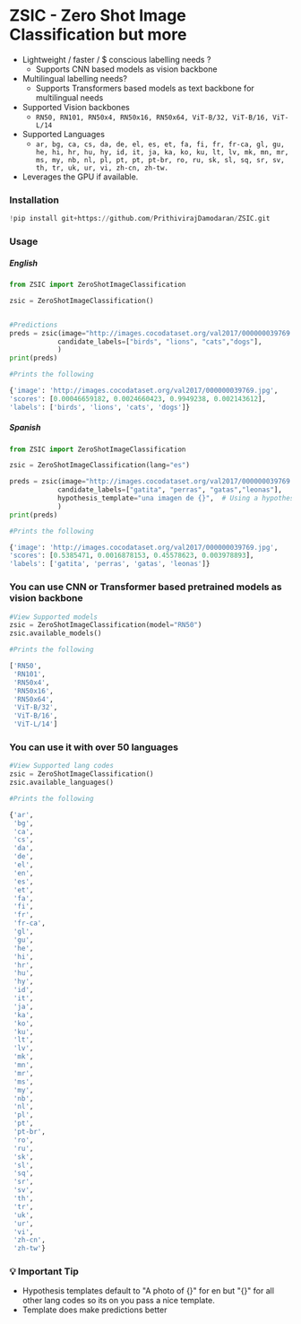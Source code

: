 # ZSIC - Zero Shot Image Classification but more

* Lightweight / faster / $ conscious labelling needs ?
    * Supports CNN based models as vision backbone
* Multilingual labelling needs?
    * Supports Transformers based models as text backbone for multilingual needs
* Supported Vision backbones
    *  ```RN50, RN101, RN50x4, RN50x16, RN50x64, ViT-B/32, ViT-B/16, ViT-L/14```
* Supported Languages
    * ```ar, bg, ca, cs, da, de, el, es, et, fa, fi, fr, fr-ca, gl, gu, he, hi, hr, hu, hy, id, it, ja, ka, ko, ku, lt, lv, mk, mn, mr, ms, my, nb, nl, pl, pt, pt, pt-br, ro, ru, sk, sl, sq, sr, sv, th, tr, uk, ur, vi, zh-cn, zh-tw.```
 * Leverages the GPU if available.


### Installation
```python
!pip install git+https://github.com/PrithivirajDamodaran/ZSIC.git
```

### Usage

##### English
```python
from ZSIC import ZeroShotImageClassification

zsic = ZeroShotImageClassification()


#Predictions
preds = zsic(image="http://images.cocodataset.org/val2017/000000039769.jpg",
            candidate_labels=["birds", "lions", "cats","dogs"], 
            )
print(preds)

#Prints the following

{'image': 'http://images.cocodataset.org/val2017/000000039769.jpg', 
'scores': [0.00046659182, 0.0024660423, 0.9949238, 0.002143612], 
'labels': ['birds', 'lions', 'cats', 'dogs']}
```

##### Spanish

```python
from ZSIC import ZeroShotImageClassification

zsic = ZeroShotImageClassification(lang="es")

preds = zsic(image="http://images.cocodataset.org/val2017/000000039769.jpg",
            candidate_labels=["gatita", "perras", "gatas","leonas"],
            hypothesis_template="una imagen de {}",  # Using a hypothesis_template makes the scores more robust
            )
print(preds)

#Prints the following

{'image': 'http://images.cocodataset.org/val2017/000000039769.jpg', 
'scores': [0.5385471, 0.0016878153, 0.45578623, 0.003978893], 
'labels': ['gatita', 'perras', 'gatas', 'leonas']}
```

### You can use CNN or Transformer based pretrained models as vision backbone
```python
#View Supported models
zsic = ZeroShotImageClassification(model="RN50")
zsic.available_models()

#Prints the following

['RN50',
 'RN101',
 'RN50x4',
 'RN50x16',
 'RN50x64',
 'ViT-B/32',
 'ViT-B/16',
 'ViT-L/14']
```

### You can use it with over 50 languages
```python
#View Supported lang codes
zsic = ZeroShotImageClassification()
zsic.available_languages()

#Prints the following

{'ar',
 'bg',
 'ca',
 'cs',
 'da',
 'de',
 'el',
 'en',
 'es',
 'et',
 'fa',
 'fi',
 'fr',
 'fr-ca',
 'gl',
 'gu',
 'he',
 'hi',
 'hr',
 'hu',
 'hy',
 'id',
 'it',
 'ja',
 'ka',
 'ko',
 'ku',
 'lt',
 'lv',
 'mk',
 'mn',
 'mr',
 'ms',
 'my',
 'nb',
 'nl',
 'pl',
 'pt',
 'pt-br',
 'ro',
 'ru',
 'sk',
 'sl',
 'sq',
 'sr',
 'sv',
 'th',
 'tr',
 'uk',
 'ur',
 'vi',
 'zh-cn',
 'zh-tw'}
 ```
### 💡 Important Tip

* Hypothesis templates default to "A photo of {}" for en but "{}" for all other lang codes so its on you pass a nice template.
* Template does make predictions better



